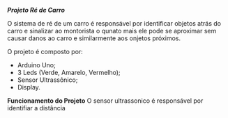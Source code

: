 ***Projeto Ré de Carro***

O sistema de ré de um carro é responsável por identificar objetos atrás do carro e sinalizar ao montorista o qunato mais ele pode se aproximar sem causar danos ao carro e similarmente aos onjetos próximos.

O projeto é composto por:
- Arduino Uno;
- 3 Leds (Verde, Amarelo, Vermelho);
- Sensor Ultrassônico;
- Display.

**Funcionamento do Projeto**
O sensor ultrassonico é responsável por identifiar a distância
